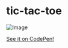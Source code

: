 # tic-tac-toe

![Image](https://i.imgur.com/jJYJFUk.png "image")

[See it on CodePen!](https://s.codepen.io/KatSaldivar/debug/qjPdjo/VJkxxZpoDDvk)
